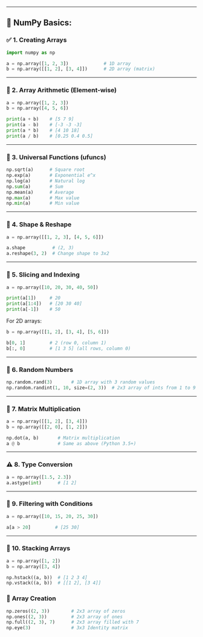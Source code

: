 

---
## 🧠 NumPy Basics: 

### ✅ 1. **Creating Arrays**

```python
import numpy as np

a = np.array([1, 2, 3])             # 1D array
b = np.array([[1, 2], [3, 4]])      # 2D array (matrix)
```

---

### 🔢 2. **Array Arithmetic (Element-wise)**

```python
a = np.array([1, 2, 3])
b = np.array([4, 5, 6])

print(a + b)    # [5 7 9]
print(a - b)    # [-3 -3 -3]
print(a * b)    # [4 10 18]
print(a / b)    # [0.25 0.4 0.5]
```

---

### 🔄 3. **Universal Functions (ufuncs)**

```python
np.sqrt(a)      # Square root
np.exp(a)       # Exponential e^x
np.log(a)       # Natural log
np.sum(a)       # Sum
np.mean(a)      # Average
np.max(a)       # Max value
np.min(a)       # Min value
```

---

### 📏 4. **Shape & Reshape**

```python
a = np.array([[1, 2, 3], [4, 5, 6]])

a.shape          # (2, 3)
a.reshape(3, 2)  # Change shape to 3x2
```

---

### 🎯 5. **Slicing and Indexing**

```python
a = np.array([10, 20, 30, 40, 50])

print(a[1])     # 20
print(a[1:4])   # [20 30 40]
print(a[-1])    # 50
```

For 2D arrays:

```python
b = np.array([[1, 2], [3, 4], [5, 6]])

b[0, 1]         # 2 (row 0, column 1)
b[:, 0]         # [1 3 5] (all rows, column 0)
```

---

### 🎲 6. **Random Numbers**

```python
np.random.rand(3)       # 1D array with 3 random values
np.random.randint(1, 10, size=(2, 3))  # 2x3 array of ints from 1 to 9
```

---

### 🔁 7. **Matrix Multiplication**

```python
a = np.array([[1, 2], [3, 4]])
b = np.array([[2, 0], [1, 2]])

np.dot(a, b)       # Matrix multiplication
a @ b              # Same as above (Python 3.5+)
```

---

### ⚠️ 8. **Type Conversion**

```python
a = np.array([1.5, 2.3])
a.astype(int)      # [1 2]
```

---

### 🧼 9. **Filtering with Conditions**

```python
a = np.array([10, 15, 20, 25, 30])

a[a > 20]         # [25 30]
```

---

### 🧱 10. **Stacking Arrays**

```python
a = np.array([1, 2])
b = np.array([3, 4])

np.hstack((a, b))  # [1 2 3 4]
np.vstack((a, b))  # [[1 2], [3 4]]
```

### 📐 **Array Creation**

```python
np.zeros((2, 3))        # 2x3 array of zeros
np.ones((2, 3))         # 2x3 array of ones
np.full((2, 3), 7)      # 2x3 array filled with 7
np.eye(3)               # 3x3 Identity matrix
```

